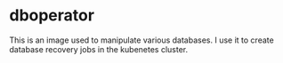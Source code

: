 # dboperator

This is an image used to manipulate various databases. I use it to create database recovery jobs in the kubenetes cluster.
